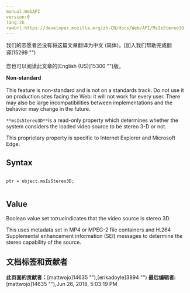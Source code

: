 ```yaml
---
manual:WebAPI
version:0
lang:zh
rawUrl:https://developer.mozilla.org/zh-CN/docs/Web/API/MsIsStereo3D
---
```




<bdi>我们的志愿者还没有将这篇文章翻译为<bdi>中文 (简体)</bdi>。[加入我们帮助完成翻译]15299 "")<br></br>您也可以阅读此文章的[English (US)]15300 "")版。</bdi>






**Non-standard**<br></br>This feature is non-standard and is not on a standards track. Do not use it on production sites facing the Web: it will not work for every user. There may also be large incompatibilities between implementations and the behavior may change in the future.




`**msIsStereo3D**`is a read-only property which determines whether the system considers the loaded video source to be stereo 3-D or not.



This proprietary property is specific to Internet Explorer and Microsoft Edge.


## Syntax<a name="Syntax"></a>

```
 
ptr = object.msIsStereo3D;


```

## Value<a name="Value"></a>


Boolean value set to<em>true</em>indicates that the video source is stereo 3D.



This uses metadata set in MP4 or MPEG-2 file containers and H.264 Supplemental enhancement information (SEI) messages to determine the stereo capability of the source.




## 文档标签和贡献者
**此页面的贡献者：**[mattwojo]14635 ""),[erikadoyle]3894 "")
**最后编辑者:**[mattwojo]14635 ""),<time>Jun 26, 2018, 5:03:19 PM</time>


